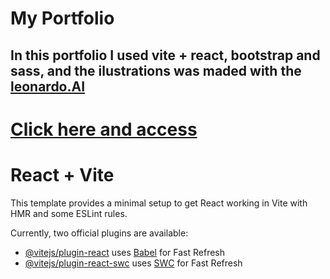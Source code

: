 # My Portfolio
## In this portfolio I used vite + react, bootstrap and sass, and the ilustrations was maded with the <a href='https://leonardo.ai'>leonardo.AI</a>
# <a href='https://rafaelm0reira.github.io/Portfolio/'>Click here and access</a> 



# React + Vite

This template provides a minimal setup to get React working in Vite with HMR and some ESLint rules.

Currently, two official plugins are available:

- [@vitejs/plugin-react](https://github.com/vitejs/vite-plugin-react/blob/main/packages/plugin-react/README.md) uses [Babel](https://babeljs.io/) for Fast Refresh
- [@vitejs/plugin-react-swc](https://github.com/vitejs/vite-plugin-react-swc) uses [SWC](https://swc.rs/) for Fast Refresh

